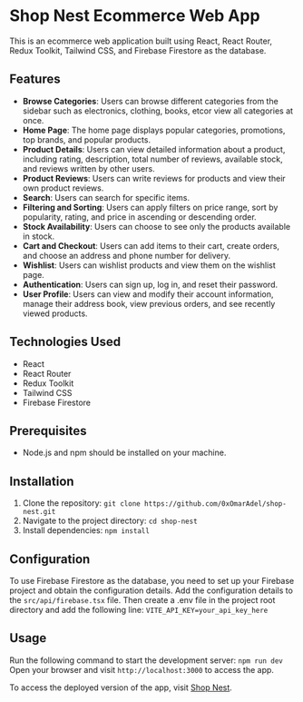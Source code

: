 # Shop Nest Ecommerce Web App

This is an ecommerce web application built using React, React Router, Redux Toolkit, Tailwind CSS, and Firebase Firestore as the database.

## Features

- **Browse Categories**: Users can browse different categories from the sidebar such as electronics, clothing, books, etcor view all categories at once.
- **Home Page**: The home page displays popular categories, promotions, top brands, and popular products.
- **Product Details**: Users can view detailed information about a product, including rating, description, total number of reviews, available stock, and reviews written by other users.
- **Product Reviews**: Users can write reviews for products and view their own product reviews.
- **Search**: Users can search for specific items.
- **Filtering and Sorting**: Users can apply filters on price range, sort by popularity, rating, and price in ascending or descending order.
- **Stock Availability**: Users can choose to see only the products available in stock.
- **Cart and Checkout**: Users can add items to their cart, create orders, and choose an address and phone number for delivery.
- **Wishlist**: Users can wishlist products and view them on the wishlist page.
- **Authentication**: Users can sign up, log in, and reset their password.
- **User Profile**: Users can view and modify their account information, manage their address book, view previous orders, and see recently viewed products.

## Technologies Used

- React
- React Router
- Redux Toolkit
- Tailwind CSS
- Firebase Firestore

## Prerequisites

- Node.js and npm should be installed on your machine.

## Installation

1. Clone the repository: `git clone https://github.com/0xOmarAdel/shop-nest.git`
2. Navigate to the project directory: `cd shop-nest`
3. Install dependencies: `npm install`

## Configuration

To use Firebase Firestore as the database, you need to set up your Firebase project and obtain the configuration details. Add the configuration details to the `src/api/firebase.tsx` file. Then create a .env  file in the project root directory and add the following line:
`VITE_API_KEY=your_api_key_here`

## Usage

Run the following command to start the development server:
`npm run dev`
Open your browser and visit `http://localhost:3000` to access the app.

To access the deployed version of the app, visit [Shop Nest](https://shop-nest-app.netlify.app).
